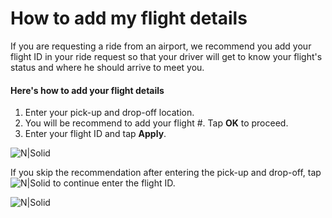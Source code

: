<h1>How to add my flight details</h1>

If you are requesting a ride from an airport, we recommend you add your flight ID in your ride request so that your driver will get to know your flight's status and where he should arrive to meet you.

#### Here's how to add your flight details
1. Enter your pick-up and drop-off location.
2. You will be recommend to add your flight #. Tap **OK** to proceed.
3. Enter your flight ID and tap **Apply**.


![N|Solid](https://static-qup.s3.us-west-1.amazonaws.com/gif/add-flight.PNG)

If you skip the recommendation after entering the pick-up and drop-off, tap ![N|Solid](https://static-qup.s3.us-west-1.amazonaws.com/gif/icon-add-more.JPG) to continue enter the flight ID.

![N|Solid](https://static-qup.s3.us-west-1.amazonaws.com/gif/add-more.jpg)
